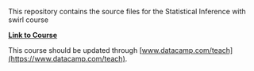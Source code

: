 This repository contains the source files for the Statistical Inference with swirl course

[**Link to Course**](https://www.datacamp.com/community/open-courses/statistical-inference-with-swirl)

This course should be updated through [www.datacamp.com/teach](https://www.datacamp.com/teach).
